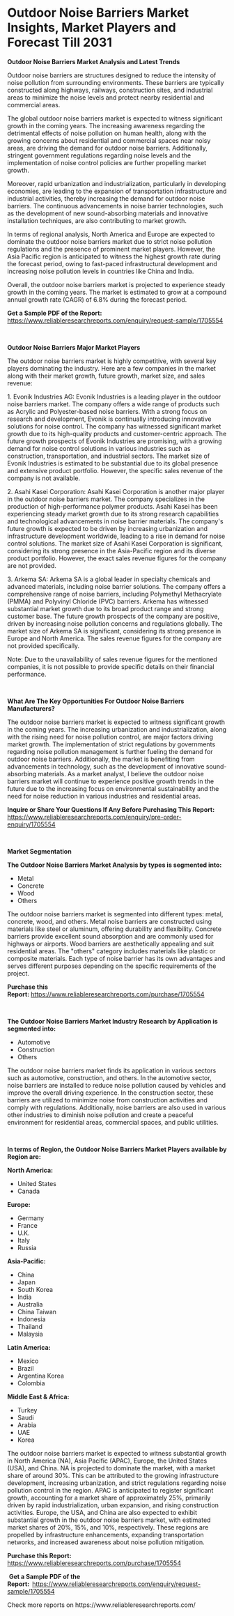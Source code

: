 <p><h1>Outdoor Noise Barriers Market Insights, Market Players and Forecast Till 2031</h1></p><p><strong>Outdoor Noise Barriers Market Analysis and Latest Trends</strong></p>
<p><p>Outdoor noise barriers are structures designed to reduce the intensity of noise pollution from surrounding environments. These barriers are typically constructed along highways, railways, construction sites, and industrial areas to minimize the noise levels and protect nearby residential and commercial areas.</p><p>The global outdoor noise barriers market is expected to witness significant growth in the coming years. The increasing awareness regarding the detrimental effects of noise pollution on human health, along with the growing concerns about residential and commercial spaces near noisy areas, are driving the demand for outdoor noise barriers. Additionally, stringent government regulations regarding noise levels and the implementation of noise control policies are further propelling market growth.</p><p>Moreover, rapid urbanization and industrialization, particularly in developing economies, are leading to the expansion of transportation infrastructure and industrial activities, thereby increasing the demand for outdoor noise barriers. The continuous advancements in noise barrier technologies, such as the development of new sound-absorbing materials and innovative installation techniques, are also contributing to market growth.</p><p>In terms of regional analysis, North America and Europe are expected to dominate the outdoor noise barriers market due to strict noise pollution regulations and the presence of prominent market players. However, the Asia Pacific region is anticipated to witness the highest growth rate during the forecast period, owing to fast-paced infrastructural development and increasing noise pollution levels in countries like China and India.</p><p>Overall, the outdoor noise barriers market is projected to experience steady growth in the coming years. The market is estimated to grow at a compound annual growth rate (CAGR) of 6.8% during the forecast period.</p></p>
<p><strong>Get a Sample PDF of the Report:&nbsp;</strong> <a href="https://www.reliableresearchreports.com/enquiry/request-sample/1705554">https://www.reliableresearchreports.com/enquiry/request-sample/1705554</a></p>
<p>&nbsp;</p>
<p><strong>Outdoor Noise Barriers Major Market Players</strong></p>
<p><p>The outdoor noise barriers market is highly competitive, with several key players dominating the industry. Here are a few companies in the market along with their market growth, future growth, market size, and sales revenue:</p><p>1. Evonik Industries AG: Evonik Industries is a leading player in the outdoor noise barriers market. The company offers a wide range of products such as Acrylic and Polyester-based noise barriers. With a strong focus on research and development, Evonik is continually introducing innovative solutions for noise control. The company has witnessed significant market growth due to its high-quality products and customer-centric approach. The future growth prospects of Evonik Industries are promising, with a growing demand for noise control solutions in various industries such as construction, transportation, and industrial sectors. The market size of Evonik Industries is estimated to be substantial due to its global presence and extensive product portfolio. However, the specific sales revenue of the company is not available.</p><p>2. Asahi Kasei Corporation: Asahi Kasei Corporation is another major player in the outdoor noise barriers market. The company specializes in the production of high-performance polymer products. Asahi Kasei has been experiencing steady market growth due to its strong research capabilities and technological advancements in noise barrier materials. The company's future growth is expected to be driven by increasing urbanization and infrastructure development worldwide, leading to a rise in demand for noise control solutions. The market size of Asahi Kasei Corporation is significant, considering its strong presence in the Asia-Pacific region and its diverse product portfolio. However, the exact sales revenue figures for the company are not provided.</p><p>3. Arkema SA: Arkema SA is a global leader in specialty chemicals and advanced materials, including noise barrier solutions. The company offers a comprehensive range of noise barriers, including Polymethyl Methacrylate (PMMA) and Polyvinyl Chloride (PVC) barriers. Arkema has witnessed substantial market growth due to its broad product range and strong customer base. The future growth prospects of the company are positive, driven by increasing noise pollution concerns and regulations globally. The market size of Arkema SA is significant, considering its strong presence in Europe and North America. The sales revenue figures for the company are not provided specifically.</p><p>Note: Due to the unavailability of sales revenue figures for the mentioned companies, it is not possible to provide specific details on their financial performance.</p></p>
<p>&nbsp;</p>
<p><strong>What Are The Key Opportunities For Outdoor Noise Barriers Manufacturers?</strong></p>
<p><p>The outdoor noise barriers market is expected to witness significant growth in the coming years. The increasing urbanization and industrialization, along with the rising need for noise pollution control, are major factors driving market growth. The implementation of strict regulations by governments regarding noise pollution management is further fueling the demand for outdoor noise barriers. Additionally, the market is benefiting from advancements in technology, such as the development of innovative sound-absorbing materials. As a market analyst, I believe the outdoor noise barriers market will continue to experience positive growth trends in the future due to the increasing focus on environmental sustainability and the need for noise reduction in various industries and residential areas.</p></p>
<p><strong>Inquire or Share Your Questions If Any Before Purchasing This Report:</strong> <a href="https://www.reliableresearchreports.com/enquiry/pre-order-enquiry/1705554">https://www.reliableresearchreports.com/enquiry/pre-order-enquiry/1705554</a></p>
<p>&nbsp;</p>
<p><strong>Market Segmentation</strong></p>
<p><strong>The Outdoor Noise Barriers Market Analysis by types is segmented into:</strong></p>
<p><ul><li>Metal</li><li>Concrete</li><li>Wood</li><li>Others</li></ul></p>
<p><p>The outdoor noise barriers market is segmented into different types: metal, concrete, wood, and others. Metal noise barriers are constructed using materials like steel or aluminum, offering durability and flexibility. Concrete barriers provide excellent sound absorption and are commonly used for highways or airports. Wood barriers are aesthetically appealing and suit residential areas. The "others" category includes materials like plastic or composite materials. Each type of noise barrier has its own advantages and serves different purposes depending on the specific requirements of the project.</p></p>
<p><strong>Purchase this Report:&nbsp;</strong><a href="https://www.reliableresearchreports.com/purchase/1705554">https://www.reliableresearchreports.com/purchase/1705554</a></p>
<p>&nbsp;</p>
<p><strong>The Outdoor Noise Barriers Market Industry Research by Application is segmented into:</strong></p>
<p><ul><li>Automotive</li><li>Construction</li><li>Others</li></ul></p>
<p><p>The outdoor noise barriers market finds its application in various sectors such as automotive, construction, and others. In the automotive sector, noise barriers are installed to reduce noise pollution caused by vehicles and improve the overall driving experience. In the construction sector, these barriers are utilized to minimize noise from construction activities and comply with regulations. Additionally, noise barriers are also used in various other industries to diminish noise pollution and create a peaceful environment for residential areas, commercial spaces, and public utilities.</p></p>
<p>&nbsp;</p>
<p><strong>In terms of Region, the Outdoor Noise Barriers Market Players available by Region are:</strong></p>
<p>
    <p> <strong> North America: </strong>
        <ul>
            <li>United States</li>
            <li>Canada</li>
        </ul>
        </p> 
    <p> <strong> Europe: </strong>
        <ul>
            <li>Germany</li>
            <li>France</li>
            <li>U.K.</li>
            <li>Italy</li>
            <li>Russia</li>
        </ul>
        </p> 
    <p> <strong> Asia-Pacific: </strong>
        <ul>
            <li>China</li>
            <li>Japan</li>
            <li>South Korea</li>
            <li>India</li>
            <li>Australia</li>
            <li>China Taiwan</li>
            <li>Indonesia</li>
            <li>Thailand</li>
            <li>Malaysia</li>
        </ul>
        </p> 
    <p> <strong> Latin America: </strong>
        <ul>
            <li>Mexico</li>
            <li>Brazil</li>
            <li>Argentina Korea</li>
            <li>Colombia</li>
        </ul>
        </p> 
    <p> <strong> Middle East & Africa: </strong>
        <ul>
            <li>Turkey</li>
            <li>Saudi</li>
            <li>Arabia</li>
            <li>UAE</li>
            <li>Korea</li>
        </ul>
    </p>
    </p>
<p><p>The outdoor noise barriers market is expected to witness substantial growth in North America (NA), Asia Pacific (APAC), Europe, the United States (USA), and China. NA is projected to dominate the market, with a market share of around 30%. This can be attributed to the growing infrastructure development, increasing urbanization, and strict regulations regarding noise pollution control in the region. APAC is anticipated to register significant growth, accounting for a market share of approximately 25%, primarily driven by rapid industrialization, urban expansion, and rising construction activities. Europe, the USA, and China are also expected to exhibit substantial growth in the outdoor noise barriers market, with estimated market shares of 20%, 15%, and 10%, respectively. These regions are propelled by infrastructure enhancements, expanding transportation networks, and increased awareness about noise pollution mitigation.</p></p>
<p><strong>Purchase this Report: </strong><a href="https://www.reliableresearchreports.com/purchase/1705554">https://www.reliableresearchreports.com/purchase/1705554</a></p>
<p>&nbsp;<strong>Get a Sample PDF of the Report:&nbsp;&nbsp;</strong><a href="https://www.reliableresearchreports.com/enquiry/request-sample/1705554">https://www.reliableresearchreports.com/enquiry/request-sample/1705554</a></p>
<p><strong></strong></p>
<p>Check more reports on https://www.reliableresearchreports.com/</p>